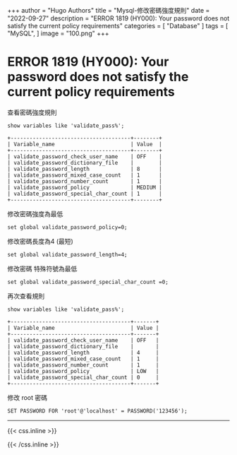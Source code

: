 +++
author = "Hugo Authors"
title = "Mysql-修改密碼強度規則"
date = "2022-09-27"
description = "ERROR 1819 (HY000): Your password does not satisfy the current policy requirements"
categories = [
    "Database"
]
tags = [
    "MySQL",
]
image = "100.png"
+++

# ERROR 1819 (HY000): Your password does not satisfy the current policy requirements

查看密碼強度規則

    show variables like 'validate_pass%';
    
    +--------------------------------------+--------+
    | Variable_name                        | Value  |
    +--------------------------------------+--------+
    | validate_password_check_user_name    | OFF    |
    | validate_password_dictionary_file    |        |
    | validate_password_length             | 8      |
    | validate_password_mixed_case_count   | 1      |
    | validate_password_number_count       | 1      |
    | validate_password_policy             | MEDIUM |
    | validate_password_special_char_count | 1      |
    +--------------------------------------+--------+

 修改密碼強度為最低
 
    set global validate_password_policy=0;
 
 修改密碼長度為4 (最短)
 
    set global validate_password_length=4;
 
 修改密碼 特殊符號為最低
 
    set global validate_password_special_char_count =0; 
    
再次查看規則

    show variables like 'validate_pass%';
    
    +--------------------------------------+-------+
    | Variable_name                        | Value |
    +--------------------------------------+-------+
    | validate_password_check_user_name    | OFF   |
    | validate_password_dictionary_file    |       |
    | validate_password_length             | 4     |
    | validate_password_mixed_case_count   | 1     |
    | validate_password_number_count       | 1     |
    | validate_password_policy             | LOW   |
    | validate_password_special_char_count | 0     |
    +--------------------------------------+-------+
  
修改 root 密碼

    SET PASSWORD FOR 'root'@'localhost' = PASSWORD('123456');


***

{{< css.inline >}}
<style>
.emojify {
	font-family: Apple Color Emoji, Segoe UI Emoji, NotoColorEmoji, Segoe UI Symbol, Android Emoji, EmojiSymbols;
	font-size: 2rem;
	vertical-align: middle;
}
@media screen and (max-width:650px) {
  .nowrap {
    display: block;
    margin: 25px 0;
  }
}
</style>
{{< /css.inline >}}
